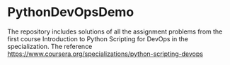 # PythonDevOpsDemo
The repository includes solutions of all the assignment problems from the first course Introduction to Python Scripting for DevOps in the specialization.
The reference https://www.coursera.org/specializations/python-scripting-devops
